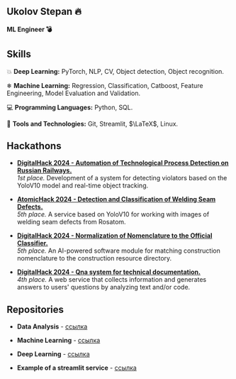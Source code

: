 ## Ukolov Stepan 🔥
**ML Engineer 💣**

## Skills
💥 **Deep Learning:** PyTorch, NLP, CV, Object detection, Object recognition.

❄ **Machine Learning:** Regression, Classification, Catboost, Feature Engineering, Model Evaluation and Validation.

💻 **Programming Languages:** Python, SQL.

🔧 **Tools and Technologies:** Git, Streamlit, $\LaTeX$, Linux.


## Hackathons

- **[DigitalHack 2024 - Automation of Technological Process Detection on Russian Railways.](https://github.com/ikanam-ai/Detection-of-technological-violations)**  
  _1st place._ Development of a system for detecting violators based on the YoloV10 model and real-time object tracking.

- **[AtomicHack 2024 - Detection and Classification of Welding Seam Defects.](https://github.com/ikanam-ai/Detection-of-welding-seams)**  
  _5th place._ A service based on YoloV10 for working with images of welding seam defects from Rosatom.

- **[DigitalHack 2024 - Normalization of Nomenclature to the Official Classifier.](https://github.com/ikanam-ai/nomenclature_normalization)**  
  _5th place._ An AI-powered software module for matching construction nomenclature to the construction resource directory.

- **[DigitalHack 2024 - Qna system for technical documentation.](https://github.com/ikanam-ai/Qna-system-for-technical-documentation)**  
  _4th place._ A web service that collects information and generates answers to users' questions by analyzing text and/or code.

 

## Repositories

- **Data Analysis** - [ссылка](https://github.com/Y1OV/DA)

- **Machine Learning** - [ссылка](https://github.com/Y1OV/ML)

- **Deep Learning** - [ссылка](https://github.com/Y1OV/DL)

- **Example of a streamlit service** - [ссылка](https://github.com/Y1OV/AH_front)



